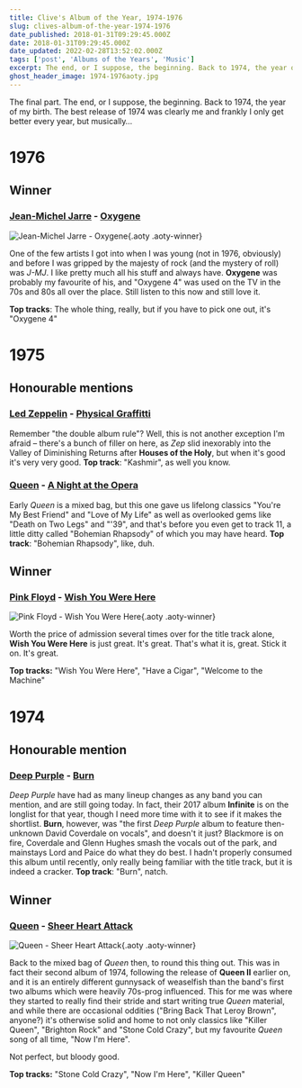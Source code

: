 ```yaml
---
title: Clive's Album of the Year, 1974-1976
slug: clives-album-of-the-year-1974-1976
date_published: 2018-01-31T09:29:45.000Z
date: 2018-01-31T09:29:45.000Z
date_updated: 2022-02-28T13:52:02.000Z
tags: ['post', 'Albums of the Years', 'Music']
excerpt: The end, or I suppose, the beginning. Back to 1974, the year of my birth.
ghost_header_image: 1974-1976aoty.jpg
---
```


The final part. The end, or I suppose, the beginning. Back to 1974, the year of my birth. The best release of 1974 was clearly me and frankly I only get better every year, but musically…

# 1976

## Winner

### [Jean-Michel Jarre](https://jeanmicheljarre.com/) - [Oxygene](https://www.amazon.co.uk/Oxyg%C3%A8ne-Jean-Michel-Jarre/dp/B013J553W2/)

![Jean-Michel Jarre - Oxygene](/public/images/2018/01/Oxygene_album_cover-300.jpg){.aoty .aoty-winner}

One of the few artists I got into when I was young (not in 1976, obviously) and before I was gripped by the majesty of rock (and the mystery of roll) was *J-MJ*. I like pretty much all his stuff and always have. **Oxygene** was probably my favourite of his, and "Oxygene 4" was used on the TV in the 70s and 80s all over the place. Still listen to this now and still love it.

**Top tracks**: The whole thing, really, but if you have to pick one out, it's "Oxygene 4"

# 1975

## Honourable mentions

### [Led Zeppelin](https://www.ledzeppelin.com/) - [Physical Graffitti](https://www.amazon.co.uk/Physical-Graffiti-Led-Zeppelin/dp/B00RUT3D5S/)

Remember "the double album rule"? Well, this is not another exception I'm afraid – there's a bunch of filler on here, as *Zep* slid inexorably into the Valley of Diminishing Returns after **Houses of the Holy**, but when it's good it's very very good. **Top track**: "Kashmir", as well you know.

### [Queen](http://www.queenonline.com/) - [A Night at the Opera](https://www.amazon.co.uk/Night-At-Opera-2011-Remaster/dp/B004M17ITY/)

Early *Queen* is a mixed bag, but this one gave us lifelong classics "You're My Best Friend" and "Love of My Life" as well as overlooked gems like "Death on Two Legs" and "'39", and that's before you even get to track 11, a little ditty called "Bohemian Rhapsody" of which you may have heard. **Top track**: "Bohemian Rhapsody", like, duh.

## Winner

### [Pink Floyd](http://www.pinkfloyd.com/) - [Wish You Were Here](https://www.amazon.co.uk/Wall-2011-Remastered-Version/dp/B005NNYL54/)

![Pink Floyd - Wish You Were Here](/public/images/2018/01/pw-wish-300.jpg){.aoty .aoty-winner}

Worth the price of admission several times over for the title track alone, **Wish You Were Here** is just great. It's great. That's what it is, great. Stick it on. It's great.

**Top tracks:** "Wish You Were Here", "Have a Cigar", "Welcome to the Machine"

# 1974

## Honourable mention

### [Deep Purple](http://www.deeppurple.com/) - [Burn](https://www.amazon.co.uk/Burn-Deep-Purple/dp/B0007ZEO4G/)

*Deep Purple* have had as many lineup changes as any band you can mention, and are still going today. In fact, their 2017 album **Infinite** is on the longlist for that year, though I need more time with it to see if it makes the shortlist. **Burn**, however, was "the first *Deep Purple* album to feature then-unknown David Coverdale on vocals", and doesn't it just? Blackmore is on fire, Coverdale and Glenn Hughes smash the vocals out of the park, and mainstays Lord and Paice do what they do best. I hadn't properly consumed this album until recently, only really being familiar with the title track, but it is indeed a cracker. **Top track**: "Burn", natch.

## Winner

### [Queen](http://www.queenonline.com/) - [Sheer Heart Attack](https://www.amazon.co.uk/Sheer-Heart-Attack-2011-Remaster/dp/B004M17ITE/)

![Queen - Sheer Heart Attack](/public/images/2018/01/qu-heart-300.jpg){.aoty .aoty-winner}

Back to the mixed bag of *Queen* then, to round this thing out. This was in fact their second album of 1974, following the release of **Queen II** earlier on, and it is an entirely different gunnysack of weaselfish than the band's first two albums which were heavily 70s-prog influenced. This for me was where they started to really find their stride and start writing true *Queen* material, and while there are occasional oddities ("Bring Back That Leroy Brown", anyone?) it's otherwise solid and home to not only classics like "Killer Queen", "Brighton Rock" and "Stone Cold Crazy", but my favourite *Queen* song of all time, "Now I'm Here".

Not perfect, but bloody good.

**Top tracks:** "Stone Cold Crazy", "Now I'm Here", "Killer Queen"
